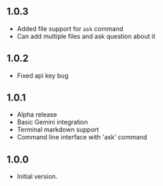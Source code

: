 ## 1.0.3
- Added file support for `ask` command
- Can add multiple files and ask question about it

## 1.0.2

- Fixed api key bug

## 1.0.1

- Alpha release
- Basic Gemini integration
- Terminal markdown support
- Command line interface with 'ask' command

## 1.0.0

- Initial version.
